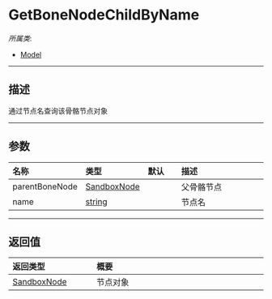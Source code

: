 # GetBoneNodeChildByName

*所属类*:
* [Model](/Api/Classes/Role/Model.md)
------------------------------------------------------------------------------------------
## 描述

通过节点名查询该骨骼节点对象

------------------------------------------------------------------------------------------
## 参数

|<div style="width:100px">名称</div>|<div style="width:100px">类型</div>|<div style="width:50px">默认</div>|<div style="width:350px">描述</div>|
|:---|:---|:---|:---|
|parentBoneNode|[SandboxNode](/Api/Classes/Base/SandboxNode.md)||父骨骼节点|
|name|[string](/Api/DataType/String.md)||节点名|

------------------------------------------------------------------------------------------
## 返回值

|<div style="width:150px">返回类型</div>|<div style="width:520px">概要</div>|
|:---|:---|
|[SandboxNode](/Api/Classes/Base/SandboxNode.md)|节点对象|
